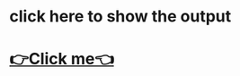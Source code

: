 <h1>click here to show the output<h1>
<a href="https://jitu-jk.github.io/lenskart_clone/">👉Click me👈</a>

